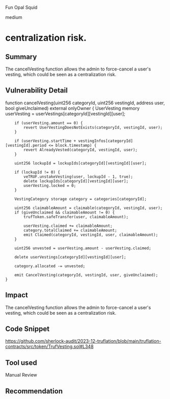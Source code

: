 Fun Opal Squid

medium

# centralization risk.

## Summary
The cancelVesting function allows the admin to force-cancel a user's vesting, which could be seen as a centralization risk.
## Vulnerability Detail
  function cancelVesting(uint256 categoryId, uint256 vestingId, address user, bool giveUnclaimed)
        external
        onlyOwner
    {
        UserVesting memory userVesting = userVestings[categoryId][vestingId][user];

        if (userVesting.amount == 0) {
            revert UserVestingDoesNotExists(categoryId, vestingId, user);
        }

        if (userVesting.startTime + vestingInfos[categoryId][vestingId].period <= block.timestamp) {
            revert AlreadyVested(categoryId, vestingId, user);
        }

        uint256 lockupId = lockupIds[categoryId][vestingId][user];

        if (lockupId != 0) {
            veTRUF.unstakeVesting(user, lockupId - 1, true);
            delete lockupIds[categoryId][vestingId][user];
            userVesting.locked = 0;
        }

        VestingCategory storage category = categories[categoryId];

        uint256 claimableAmount = claimable(categoryId, vestingId, user);
        if (giveUnclaimed && claimableAmount != 0) {
            trufToken.safeTransfer(user, claimableAmount);

            userVesting.claimed += claimableAmount;
            category.totalClaimed += claimableAmount;
            emit Claimed(categoryId, vestingId, user, claimableAmount);
        }

        uint256 unvested = userVesting.amount - userVesting.claimed;

        delete userVestings[categoryId][vestingId][user];

        category.allocated -= unvested;

        emit CancelVesting(categoryId, vestingId, user, giveUnclaimed);
    }

## Impact
The cancelVesting function allows the admin to force-cancel a user's vesting, which could be seen as a centralization risk.
## Code Snippet
https://github.com/sherlock-audit/2023-12-truflation/blob/main/truflation-contracts/src/token/TrufVesting.sol#L348
## Tool used

Manual Review

## Recommendation
